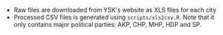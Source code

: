 - Raw files are downloaded from YSK's website as XLS files for each city
- Processed CSV files is generated using `scripts/xls2csv.R`. Note that it only contains major political parties: AKP, CHP, MHP, HDP and SP.
